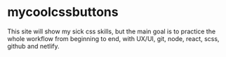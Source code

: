 # mycoolcssbuttons
This site will show my sick css skills, but the main goal is to practice the whole workflow from beginning to end, with UX/UI, git, node, react, scss, github and netlify.

